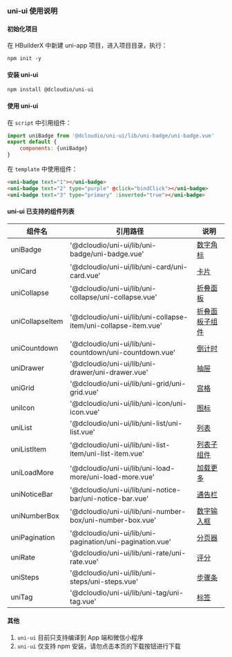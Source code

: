 ### uni-ui 使用说明

#### 初始化项目

在 HBuilderX 中新建 uni-app 项目，进入项目目录，执行：

```
npm init -y
```

#### 安装 uni-ui

```
npm install @dcloudio/uni-ui
```

#### 使用 uni-ui

在 ``script`` 中引用组件：

```javascript
import uniBadge from '@dcloudio/uni-ui/lib/uni-badge/uni-badge.vue'
export default {
    components: {uniBadge}
}
```

在 ``template`` 中使用组件：

```html
<uni-badge text="1"></uni-badge>
<uni-badge text="2" type="purple" @click="bindClick"></uni-badge>
<uni-badge text="3" type="primary" :inverted="true"></uni-badge>
```

#### uni-ui 已支持的组件列表

|组件名		|引用路径	|说明	|
|---		|----		|---	|
|uniBadge| '@dcloudio/uni-ui/lib/uni-badge/uni-badge.vue'|[数字角标](https://ext.dcloud.net.cn/plugin?id=21)|
|uniCard| '@dcloudio/uni-ui/lib/uni-card/uni-card.vue'|[卡片](https://ext.dcloud.net.cn/plugin?id=22)|
|uniCollapse| '@dcloudio/uni-ui/lib/uni-collapse/uni-collapse.vue'|[折叠面板](http://ext.dcloud.net.cn/plugin?id=23)|
|uniCollapseItem| '@dcloudio/uni-ui/lib/uni-collapse-item/uni-collapse-item.vue'|[折叠面板子组件]((https://ext.dcloud.net.cn/plugin?id=23))|
|uniCountdown| '@dcloudio/uni-ui/lib/uni-countdown/uni-countdown.vue'|[倒计时](https://ext.dcloud.net.cn/plugin?id=25)|
|uniDrawer| '@dcloudio/uni-ui/lib/uni-drawer/uni-drawer.vue'|[抽屉](https://ext.dcloud.net.cn/plugin?id=26)|
|uniGrid| '@dcloudio/uni-ui/lib/uni-grid/uni-grid.vue'|[宫格](https://ext.dcloud.net.cn/plugin?id=27)|
|uniIcon| '@dcloudio/uni-ui/lib/uni-icon/uni-icon.vue'|[图标](https://ext.dcloud.net.cn/plugin?id=28)|
|uniList| '@dcloudio/uni-ui/lib/uni-list/uni-list.vue'|[列表](https://ext.dcloud.net.cn/plugin?id=24)|
|uniListItem| '@dcloudio/uni-ui/lib/uni-list-item/uni-list-item.vue'|[列表子组件](https://ext.dcloud.net.cn/plugin?id=24)|
|uniLoadMore| '@dcloudio/uni-ui/lib/uni-load-more/uni-load-more.vue'|[加载更多](https://ext.dcloud.net.cn/plugin?id=29)|
|uniNoticeBar| '@dcloudio/uni-ui/lib/uni-notice-bar/uni-notice-bar.vue'|[通告栏](https://ext.dcloud.net.cn/plugin?id=30)|
|uniNumberBox| '@dcloudio/uni-ui/lib/uni-number-box/uni-number-box.vue'|[数字输入框](https://ext.dcloud.net.cn/plugin?id=31)|
|uniPagination| '@dcloudio/uni-ui/lib/uni-pagination/uni-pagination.vue'|[分页器](https://ext.dcloud.net.cn/plugin?id=32)|
|uniRate| '@dcloudio/uni-ui/lib/uni-rate/uni-rate.vue'|[评分](https://ext.dcloud.net.cn/plugin?id=33)|
|uniSteps| '@dcloudio/uni-ui/lib/uni-steps/uni-steps.vue'|[步骤条](https://ext.dcloud.net.cn/plugin?id=34)|
|uniTag| '@dcloudio/uni-ui/lib/uni-tag/uni-tag.vue'|[标签](https://ext.dcloud.net.cn/plugin?id=35)|

#### 其他

1. ``uni-ui`` 目前只支持编译到 App 端和微信小程序
2. ``uni-ui`` 仅支持 npm 安装，请勿点击本页的下载按钮进行下载
